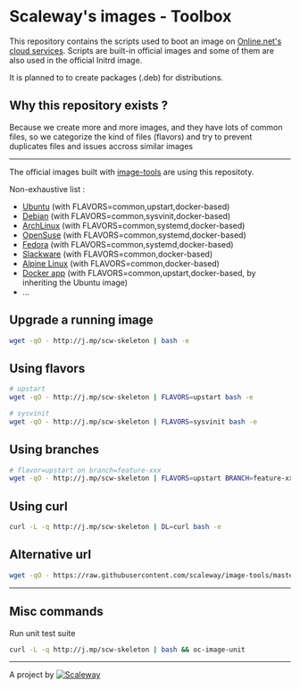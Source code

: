 Scaleway's images - Toolbox
===========================

This repository contains the scripts used to boot an image on [Online.net's cloud services](http://labs.online.net/).
Scripts are built-in official images and some of them are also used in the official Initrd image.

It is planned to to create packages (.deb) for distributions.

Why this repository exists ?
----------------------------

Because we create more and more images, and they have lots of common files, so we categorize the kind of files (flavors) and try to prevent duplicates files and issues accross similar images

---

The official images built with [image-tools](https://github.com/scaleway/image-tools) are using this repositoty.

Non-exhaustive list :

- [Ubuntu](https://github.com/scaleway/image-ubuntu) (with FLAVORS=common,upstart,docker-based)
- [Debian](https://github.com/scaleway/image-debian) (with FLAVORS=common,sysvinit,docker-based)
- [ArchLinux](https://github.com/scaleway/image-archlinux) (with FLAVORS=common,systemd,docker-based)
- [OpenSuse](https://github.com/scaleway/image-opensuse) (with FLAVORS=common,systemd,docker-based)
- [Fedora](https://github.com/scaleway/image-fedora) (with FLAVORS=common,systemd,docker-based)
- [Slackware](https://github.com/scaleway/image-slackware) (with FLAVORS=common,docker-based)
- [Alpine Linux](https://github.com/scaleway/image-alpine) (with FLAVORS=common,docker-based)
- [Docker app](https://github.com/scaleway/image-app-docker) (with FLAVORS=common,upstart,docker-based, by inheriting the Ubuntu image)
- ...

Upgrade a running image
-----------------------

```bash
wget -qO - http://j.mp/scw-skeleton | bash -e
```

Using flavors
-------------

```bash
# upstart
wget -qO - http://j.mp/scw-skeleton | FLAVORS=upstart bash -e
```

```bash
# sysvinit
wget -qO - http://j.mp/scw-skeleton | FLAVORS=sysvinit bash -e
```

Using branches
--------------

```bash
# flavor=upstart on branch=feature-xxx
wget -qO - http://j.mp/scw-skeleton | FLAVORS=upstart BRANCH=feature-xxx bash -e
```

Using curl
----------

```bash
curl -L -q http://j.mp/scw-skeleton | DL=curl bash -e
```

Alternative url
---------------

```bash
wget -qO - https://raw.githubusercontent.com/scaleway/image-tools/master/scripts/install.sh | ... bash -e
```

---

Misc commands
-------------

Run unit test suite

```bash
curl -L -q http://j.mp/scw-skeleton | bash && oc-image-unit
```

---

A project by [![Scaleway](https://avatars1.githubusercontent.com/u/5185491?v=3&s=42)](https://www.scaleway.com/)
